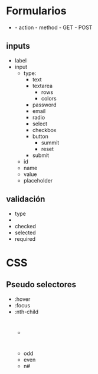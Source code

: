 # Formularios

- <form></form>
    - action
    - method
        - GET
        - POST

## inputs

- label
- input
    - type: 
        - text
        - textarea
            - rows
            - colors
        - password
        - email
        - radio
        - select
        - checkbox
        - button
            - summit
            - reset
        - submit
    - id
    - name
    - value
    - placeholder

## validación

- type
- 
- checked
- selected
- required

# CSS

## Pseudo selectores

- :hover
- :focus
- :nth-child
    - #
    - odd
    - even
    - n#